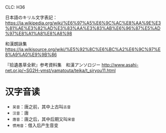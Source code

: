 CLC: H36

日本語のキリル文字表記：  https://ja.wikipedia.org/wiki/%E6%97%A5%E6%9C%AC%E8%AA%9E%E3%81%AE%E3%82%AD%E3%83%AA%E3%83%AB%E6%96%87%E5%AD%97%E8%A1%A8%E8%A8%98

和漢朗詠集   https://ja.wikisource.org/wiki/%E5%92%8C%E6%BC%A2%E6%9C%97%E8%A9%A0%E9%9B%86

『拾遺愚草全釈』参考資料集　和漢アンソロジー   http://www.asahi-net.or.jp/~SG2H-ymst/yamatouta/teika/t_siryou11.html

# 汉字音读

- `吴音`：唐之前，其中上古叫`古音`
- `汉音`：唐
- `唐音`：唐之后，其中后期又叫`宋音`
- `惯用音`：借入后产生音变